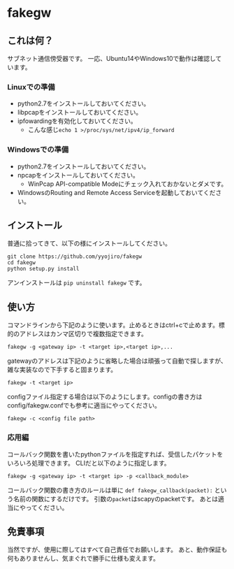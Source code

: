 # fakegw

## これは何？

サブネット通信傍受器です。
一応、Ubuntu14やWindows10で動作は確認しています。

### Linuxでの準備

* python2.7をインストールしておいてください。
* libpcapをインストールしておいてください。
* ipfowardingを有効化しておいてください。
    * こんな感じ`echo 1 >/proc/sys/net/ipv4/ip_forward`

### Windowsでの準備

* python2.7をインストールしておいてください。
* npcapをインストールしておいてください。
    * WinPcap API-compatible Modeにチェック入れておかないとダメです。
* WindowsのRouting and Remote Access Serviceを起動しておいてください。

## インストール

普通に拾ってきて、以下の様にインストールしてください。

```
git clone https://github.com/yyojiro/fakegw
cd fakegw
python setup.py install
```

アンインストールは `pip uninstall fakegw` です。

## 使い方

コマンドラインから下記のように使います。止めるときはctrl+cで止めます。標的のアドレスはカンマ区切りで複数指定できます。

`fakegw -g <gateway ip> -t <target ip>,<target ip>,...`

gatewayのアドレスは下記のように省略した場合は頑張って自動で探しますが、雑な実装なので下手すると固まります。

`fakegw -t <target ip>`

configファイル指定する場合は以下のようにします。configの書き方はconfig/fakegw.confでも参考に適当にやってください。

`fakegw -c <config file path>`

### 応用編

コールバック関数を書いたpythonファイルを指定すれば、受信したパケットをいろいろ処理できます。
CLIだと以下のように指定します。

`fakegw -g <gateway ip> -t <target ip> -p <callback_module>`

コールバック関数の書き方のルールは単に `def fakegw_callback(packet):` という名前の関数にするだけです。
引数の`packet`はscapyのpacketです。
あとは適当にやってください。

## 免責事項

当然ですが、使用に際してはすべて自己責任でお願いします。
あと、動作保証も何もありませんし、気まぐれで勝手に仕様も変えます。
